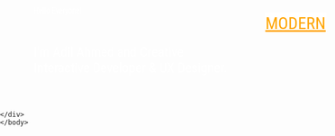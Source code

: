 <html lang="en">
 
<head>

<title>Adil website template</title>
 
<link rel="stylesheet" href="css/bootstrap.min.css"/>
<link href="https://fonts.googleapis.com/css?family=Roboto+Condensed:300,300i,400,400i,700i" rel="stylesheet">
 
<style>
     
body {
    font-family: 'Roboto Condensed', sans-serif;  
    overflow: hidden;
    margin: 0;
    padding: 0;
   
}


.nav-up {
    top: -40px;
}


li {
    list-style: none;
}
 
 
/*------------------------ 2 Home ------------------------*/

.main {
    background: url(ban.jpg) no-repeat;
    background-size: cover;
    display: table;
    width: 100%;
    position: relative;
}

.main:after {
    content: '';
    width: 100%;
    height: 100%;
    left: 0;
    z-index: -1;
    opacity: .85;
    position: absolute;
     
}
    .nav-icon{
        margin-left: 990px;
        margin-top: -540px;
    }
.main-title {
    font-size: 24px;
    line-height: 28px;
    color: #fff;
    font-weight: 400;
}

.hello {
    color: #fff;
    line-height: 51px;
}

.main-content {
    padding: 0 60px;
    vertical-align: middle;
    display: table-cell;
    height: 100%;
    width: 100%;
}

    .logo a{
        color: orange;
        margin-left: 30px;         
        border: 1px solid white;
        background: white;
        font-size: 30px;
    }
  
    .logo a:hover{
        text-decoration: none;
    }

/*------------------------ 2.1 Full Menu ------------------------*/

.full-menu {
    position: fixed;
    top: 0;
    left: 0;
    z-index: 3;
    height: 100%;
    width: 100%;
    overflow: hidden;
    background-size: cover;
    opacity: 0;
    visibility: hidden;   
    transition: opacity 0.3s 0s, visibility 0s 0.3s;
}

/* Full Menu */

.full-menu .modal-close {
    /* 'X' icon */
    position: absolute;
    z-index: 1;
    top: 0;
    right: 0;
    padding: 50px;
    height: 45px;
    width: 45px;
    border-radius: 50%;
    background:rgba(0, 0, 0, 0.3) url(cd-icon-close.svg)no-repeat center center;
    overflow: hidden;
    text-indent: 100%;
    white-space: nowrap;
    visibility: hidden;
    opacity: 0;     
    transform: scale(0);
    visibility 0s 0.3s, opacity 0.3s 0s;
     
    transition: transform 0.3s 0s, visibility 0s 0.3s, opacity 0.3s 0s;
}

.no-touch .full-menu .modal-close:hover {
    background-color: rgba(0, 0, 0, 0.5);
}

.full-menu.visible {
    background-size: 100%;
    opacity: 1;
    visibility: visible;   
    transition: opacity 0.7s, visibility 0s;
}

.full-menu.visible .fullmenu-content {
    -webkit-overflow-scrolling: touch;
}

.full-menu.visible .modal-close {
    visibility: visible;
    opacity: 1;    
    transition: transform 0.3s 0s, visibility 0s 0s, opacity 0.3s 0s;     
    transform: scale(1);
}

@media only screen and (min-width: 1100px) {
    .full-menu .fullmenu-content {
        padding: 6em 5%;
    }
    .full-menu .modal-close {
        height: 60px;
        width: 60px;
    }
    .full-menu p {
        font-size: 25px;
    }
}

.cd-transition-layer {
    position: fixed;
    top: 0;
    left: 0;
    z-index: 2;
    height: 100%;
    width: 100%;
    opacity: 0;
    visibility: hidden;
    overflow: hidden;
}

.cd-transition-layer .bg-layer {
    position: absolute;
    left: 50%;
    top: 50%;
    -webkit-transform: translateY(-50%) translateX(-2%);   
    transform: translateY(-50%) translateX(-2%);     
    height: 100%;
    /* our sprite is composed of 25 frames */
    width: 2500%;
    background: url(ink.png) no-repeat 0 0;
    background-size: 100% 100%;
}

.cd-transition-layer.visible {
    opacity: 1;
    visibility: visible;
}

.cd-transition-layer.opening .bg-layer {     
    animation: cd-sequence 1.0s steps(24);     
    animation-fill-mode: forwards;
}

.cd-transition-layer.closing .bg-layer {     
    animation: cd-sequence-reverse 1.0s steps(24);    
    animation-fill-mode: forwards;
}

.no-cssanimations .cd-transition-layer {
    display: none;
}

 
@keyframes cd-sequence {
    0% {
        transform: translateY(-50%) translateX(-2%);
    }
    100% {        
        transform: translateY(-50%) translateX(-98%);
    }
}

    
    
  
@keyframes cd-sequence-reverse {
    0% {
         
        transform: translateY(-50%) translateX(-98%);
    }
    100% {
         
        transform: translateY(-50%) translateX(-2%);
    }
}


/*------------------------ 2.2 Header ------------------------*/

.full-menu .fullmenu-content {
    height: 100%;
    width: 100%;
    display: table;
}

.page-menu {
    display: table-cell;
    vertical-align: middle;
    text-align: center;
}

.page-menu li {
    line-height: 50px;
    margin-left: -25px;
}

.page-menu li:last-child {
    line-height: 90px;
}

.page-menu li a {
    color: #fff;
    font-size: 26px;
    position: relative;
    font-weight: 500;
     
}

.social img {
    width: 15px;
}

.main .social {
    margin-top: 30px;
}

.social a {
    margin-right: 20px;
}

.social a:hover img {
    opacity: .6;
    transition: all ease 0.3s;
}

.social a:last-child {
    margin-right: 0px;
}

 
 

header {
    position: fixed;
    padding: 30px;
    top: 0;
    width: 100%;
    z-index: 2;
}


.nav-icon {
    width: 23px;
    height: 18px;
    position: relative;    
    transform: rotate(0deg);     
    transition: .5s ease-in-out;
    cursor: pointer;
    margin-top: 7px;
}

.nav-icon span {
    display: block;
    position: absolute;
    height: 2px;
    width: 100%;
    background: #fff;
    opacity: 1;    
    transform: rotate(0deg);   
    transition: .25s ease-in-out;
}

.nav-icon span:nth-child(1) {
    top: 0px;     
    transform-origin: left center;
}

.nav-icon span:nth-child(2) {
    top: 6px;    
    transform-origin: left center;
}

.nav-icon span:nth-child(3) {
    top: 12px;     
    transform-origin: left center;
    width: 60%;
    right: 0 !important;
}

.nav-icon:hover span:nth-child(3) {
    width: 100%;
}



     
</style>
</head>

<body>
    
 
<header>
	<div class="logo float-left">
		<a href="">MODERN</a>
	</div> 
	<div class="nav-icon float-right">
		<span></span>
		<span></span>
		<span></span>
	</div>
</header>

<!-- Full Menu -->
<div class="full-menu">
	<div class="fullmenu-content">
		<ul class="page-menu">
			<li><a class="active" href="index-2.html">Home</a></li>
			<li><a href="">About</a></li>
			<li><a href="">Blog Posts</a></li>
			<li><a href="">Contact</a></li>
			<li><a href="#">Buy Now</a></li>
			<li class="social">
				<a href="#"><img src="icons/social/twitter.svg" alt=""></a>
				<a href="#"><img src="icons/social/dribbble.svg" alt=""></a>
				<a href="#"><img src="icons/social/instagram.svg" alt=""></a>
				<a href="#"><img src="icons/social/send.svg" alt=""></a>
			</li>
		</ul>
	</div>
	<a href="#0" class="modal-close">Close</a>
</div>
<div class="cd-transition-layer visible opening"> 
	<div class="bg-layer"></div>
</div><!-- Ink Transition -->

<div class="wrapper">
 
<section class="main">
	<div class="main-content">
        <span class="hello">Hello Everyone!</span>
		<h1 class="main-title">I'm Adil Ahmed and Creative<br>
		Interactive Developer & UX Designer.</h1>
		<div class="social">
			<a href="#"><img src="icons/social/twitter.svg" alt=""></a>
			<a href="#"><img src="icons/social/instagram.svg" alt=""></a>
			<a href="#"><img src="icons/social/dribbble.svg" alt=""></a>
			<a href="#"><img src="icons/social/send.svg" alt=""></a>
		</div>
	</div>
	 
	 
</section>
 
 
<script src="jquery-2.1.4.min.js"></script>
 
 <script>
 'use strict'; 

$(document).ready( function() {
 
	

    var width = 100,
        perfData = window.performance.timing, 
        EstimatedTime = -(perfData.loadEventEnd - perfData.navigationStart),
        time = ((EstimatedTime/1000)%50) * 100


    // Percentage Increment Animation
    var PercentageID = $(".percentage"),
            start = 0,
            end = 100,
            durataion = time;
            animateValue(PercentageID, start, end, durataion);

    function animateValue(id, start, end, duration) {

        var range = end - start,
          current = start,
          increment = end > start? 1 : -1,
          stepTime = Math.abs(Math.floor(duration / range)),
          obj = $(id);


        var timer = setInterval(function() {
            current += increment;
            $(obj).text(current);
          //obj.innerHTML = current;
            if (current == end) {
                clearInterval(timer);
            }
        }, stepTime);
    }
    

    
	setTimeout(function(){
        $('.preloader').fadeOut();
        
        $('.cd-transition-layer').addClass('closing').delay(1000).queue(function(){
            $(this).removeClass("visible closing opening").dequeue();
        });
        
	}, time);
		
    


   // FADE OUT EFFECT WHEN CLICK A LINK
    $(document).on("click", "a:not(.lightbox)", function () {
        var newUrl = $(this).attr("href");
        if (!newUrl || newUrl[0] === "#") {
            location.hash = newUrl;
            return;
        }
        $("html").fadeOut(function () {
            location = newUrl;
        });
        return false;
    });
    

    var paget = $(".page-title .title").text();

    $( ".page-title").append("<span></span>");
    $( ".page-title span").append(paget);


    
    //posts page hover 
    $('.blog-post .blog-link').hover(function(){
        $(this).parent('.content-outter').parent('.blog-post').toggleClass('mousef');
        $(this).parent('.blog-post').toggleClass('mousef');
    });
 
});  




$(window).load( function() {
 

function smokeeffect () { 
    var modalTrigger = $('.nav-icon'),
        transitionLayer = $('.cd-transition-layer'),
        transitionBackground = transitionLayer.children(),
        modalWindow = $('.full-menu');

    var frameProportion = 1.78, //png frame aspect ratio
        frames = 25, //number of png frames
        resize = false;

    //set transitionBackground dimentions
    setLayerDimensions();
    $(window).on('resize', function(){
        if( !resize ) {
            resize = true;
            (!window.requestAnimationFrame) ? setTimeout(setLayerDimensions, 300) : window.requestAnimationFrame(setLayerDimensions);
        }
    });

    //open modal window
    modalTrigger.on('click', function(event){   
        event.preventDefault();
        transitionLayer.addClass('visible opening');
        var delay = ( $('.no-cssanimations').length > 0 ) ? 0 : 600;
        setTimeout(function(){
            modalWindow.addClass('visible');
        }, delay);
    });

    //close modal window
    modalWindow.on('click', '.modal-close', function(event){
        event.preventDefault();
        transitionLayer.addClass('closing');
        modalWindow.removeClass('visible');
        transitionBackground.one('webkitAnimationEnd oanimationend msAnimationEnd animationend', function(){
            transitionLayer.removeClass('closing opening visible');
            transitionBackground.off('webkitAnimationEnd oanimationend msAnimationEnd animationend');
        });
    });

    function setLayerDimensions() {
        var windowWidth = $(window).width(),
            windowHeight = $(window).height(),
            layerHeight, layerWidth;

        if( windowWidth/windowHeight > frameProportion ) {
            layerWidth = windowWidth;
            layerHeight = layerWidth/frameProportion;
        } else {
            layerHeight = windowHeight*1.2;
            layerWidth = layerHeight*frameProportion;
        }

        transitionBackground.css({
            'width': layerWidth*frames+'px',
            'height': layerHeight+'px',
        });

        resize = false;
    }

}
smokeeffect()

 
    
/*--------------------------------------------------
 Hero Section Height
---------------------------------------------------*/	
     function homeh() {
        var hometext = $('.main')

        hometext.css({
            "height": $(window).height() + "px"
        });
    }
    homeh();
    $(window).resize(homeh);


    $( ".page-menu li:not(.social) a, .portfolio_filter ul li a").append( "<span></span>" );

    $('.nav-icon').on("click", function(){
            $(this).toggleClass('modal-close');
    });
 
 
     
}); // document load end 




  
</script>

    </div>  
    </body>
</html>
